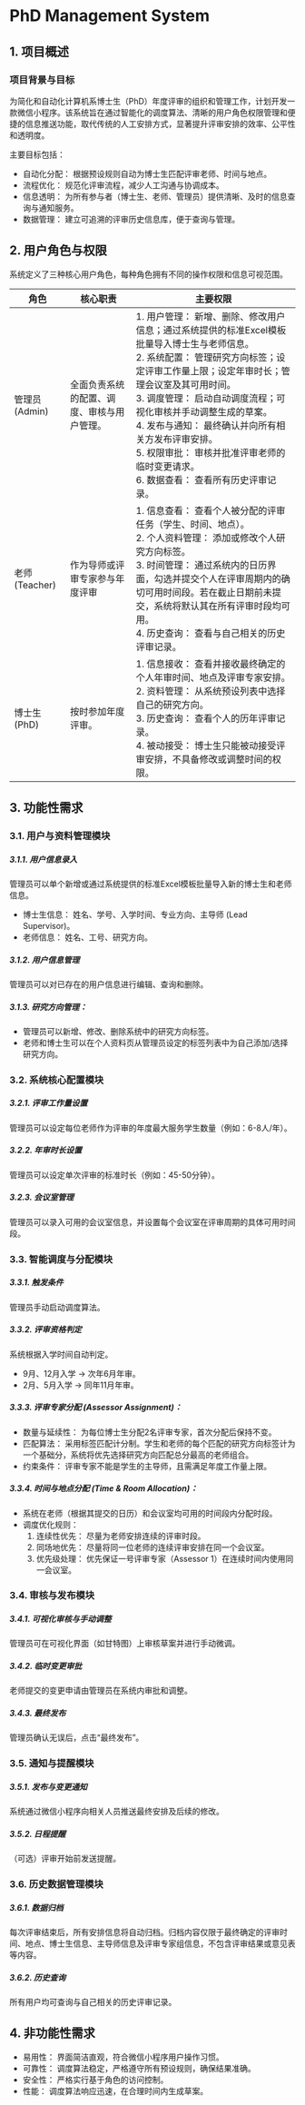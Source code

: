 # PhD Management System

## 1. 项目概述
### 项目背景与目标
为简化和自动化计算机系博士生（PhD）年度评审的组织和管理工作，计划开发一款微信小程序。该系统旨在通过智能化的调度算法、清晰的用户角色权限管理和便捷的信息推送功能，取代传统的人工安排方式，显著提升评审安排的效率、公平性和透明度。
   
主要目标包括：
- 自动化分配： 根据预设规则自动为博士生匹配评审老师、时间与地点。
- 流程优化： 规范化评审流程，减少人工沟通与协调成本。
- 信息透明： 为所有参与者（博士生、老师、管理员）提供清晰、及时的信息查询与通知服务。
- 数据管理： 建立可追溯的评审历史信息库，便于查询与管理。

## 2. 用户角色与权限
系统定义了三种核心用户角色，每种角色拥有不同的操作权限和信息可视范围。


| 角色 | 核心职责 | 主要权限 |
|------------|------------------------------------------------|----------------------------------------------------------------------|
| 管理员 (Admin) | 全面负责系统的配置、调度、审核与用户管理。                     |1. 用户管理： 新增、删除、修改用户信息；通过系统提供的标准Excel模板批量导入博士生与老师信息。<br> 2. 系统配置： 管理研究方向标签；设定评审工作量上限；设定年审时长；管理会议室及其可用时间。<br> 3. 调度管理： 启动自动调度流程；可视化审核并手动调整生成的草案。<br> 4. 发布与通知： 最终确认并向所有相关方发布评审安排。<br> 5. 权限审批： 审核并批准评审老师的临时变更请求。<br> 6. 数据查看： 查看所有历史评审记录。|
| 老师 (Teacher) | 作为导师或评审专家参与年度评审                     |1. 信息查看： 查看个人被分配的评审任务（学生、时间、地点）。<br> 2. 个人资料管理： 添加或修改个人研究方向标签。<br> 3. 时间管理： 通过系统内的日历界面，勾选并提交个人在评审周期内的确切可用时间段。若在截止日期前未提交，系统将默认其在所有评审时段均可用。<br> 4. 历史查询： 查看与自己相关的历史评审记录。|
| 博士生 (PhD) | 按时参加年度评审。                     |1. 信息接收： 查看并接收最终确定的个人年审时间、地点及评审专家安排。<br> 2. 资料管理： 从系统预设列表中选择自己的研究方向。<br> 3. 历史查询： 查看个人的历年评审记录。<br> 4. 被动接受： 博士生只能被动接受评审安排，不具备修改或调整时间的权限。|

## 3. 功能性需求
### 3.1. 用户与资料管理模块
##### 3.1.1. 用户信息录入
管理员可以单个新增或通过系统提供的标准Excel模板批量导入新的博士生和老师信息。
- 博士生信息： 姓名、学号、入学时间、专业方向、主导师 (Lead Supervisor)。
- 老师信息： 姓名、工号、研究方向。
##### 3.1.2. 用户信息管理
管理员可以对已存在的用户信息进行编辑、查询和删除。
##### 3.1.3. 研究方向管理：
- 管理员可以新增、修改、删除系统中的研究方向标签。
- 老师和博士生可以在个人资料页从管理员设定的标签列表中为自己添加/选择研究方向。

### 3.2. 系统核心配置模块
##### 3.2.1. 评审工作量设置
管理员可以设定每位老师作为评审的年度最大服务学生数量（例如：6-8人/年）。
##### 3.2.2. 年审时长设置
管理员可以设定单次评审的标准时长（例如：45-50分钟）。
##### 3.2.3. 会议室管理
管理员可以录入可用的会议室信息，并设置每个会议室在评审周期的具体可用时间段。

### 3.3. 智能调度与分配模块
##### 3.3.1. 触发条件
管理员手动启动调度算法。
##### 3.3.2. 评审资格判定
系统根据入学时间自动判定。
- 9月、12月入学 -> 次年6月年审。
- 2月、5月入学 -> 同年11月年审。
##### 3.3.3. 评审专家分配 (Assessor Assignment)：
- 数量与延续性： 为每位博士生分配2名评审专家，首次分配后保持不变。
- 匹配算法： 采用标签匹配计分制。学生和老师的每个匹配的研究方向标签计为一个基础分，系统将优先选择研究方向匹配总分最高的老师组合。
- 约束条件： 评审专家不能是学生的主导师，且需满足年度工作量上限。
##### 3.3.4. 时间与地点分配 (Time & Room Allocation)：
- 系统在老师（根据其提交的日历）和会议室均可用的时间段内分配时段。
- 调度优化规则：
    1.	连续性优先： 尽量为老师安排连续的评审时段。
    2.	同场地优先： 尽量将同一位老师的连续评审安排在同一个会议室。
    3.	优先级处理： 优先保证一号评审专家（Assessor 1）在连续时间内使用同一会议室。
### 3.4. 审核与发布模块
##### 3.4.1. 可视化审核与手动调整
管理员可在可视化界面（如甘特图）上审核草案并进行手动微调。
##### 3.4.2. 临时变更审批
老师提交的变更申请由管理员在系统内审批和调整。
##### 3.4.3. 最终发布
管理员确认无误后，点击“最终发布”。

### 3.5. 通知与提醒模块
##### 3.5.1. 发布与变更通知
系统通过微信小程序向相关人员推送最终安排及后续的修改。
##### 3.5.2. 日程提醒
（可选）评审开始前发送提醒。
### 3.6. 历史数据管理模块
##### 3.6.1. 数据归档
每次评审结束后，所有安排信息将自动归档。归档内容仅限于最终确定的评审时间、地点、博士生信息、主导师信息及评审专家组信息，不包含评审结果或意见表等内容。
##### 3.6.2. 历史查询
所有用户均可查询与自己相关的历史评审记录。

## 4. 非功能性需求
- 易用性： 界面简洁直观，符合微信小程序用户操作习惯。
- 可靠性： 调度算法稳定，严格遵守所有预设规则，确保结果准确。
- 安全性： 严格实行基于角色的访问控制。
- 性能： 调度算法响应迅速，在合理时间内生成草案。
